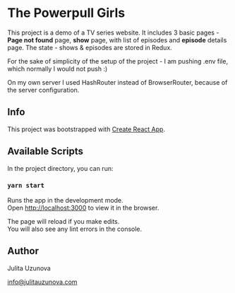 # The Powerpull Girls

This project is a demo of a TV series website.
It includes 3 basic pages - **Page not found** page, **show** page, with list of episodes and **episode** details page.
The state - shows & episodes are stored in Redux.

For the sake of simplicity of the setup of the project - I am pushing .env file, which normally I would not push :)

On my own server I used HashRouter instead of BrowserRouter, because of the server configuration.

## Info

This project was bootstrapped with [Create React App](https://github.com/facebook/create-react-app).

## Available Scripts

In the project directory, you can run:

### `yarn start`

Runs the app in the development mode.<br />
Open [http://localhost:3000](http://localhost:3000) to view it in the browser.

The page will reload if you make edits.<br />
You will also see any lint errors in the console.

## Author
Julita Uzunova

info@julitauzunova.com

